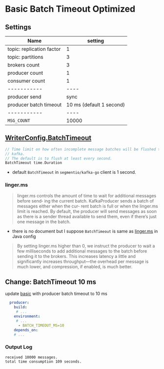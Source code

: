 # Basic Batch Timeout Optimized

## Settings
| Name                     	| setting 	|
|--------------------------	|---------	|
| topic: replication factor | 1       	|
| topic: partitions         | 3       	|
| brokers count            	| 3       	|
| producer count           	| 1       	|
| consumer count           	| 1       	|
| -----------           	  | ----     	|
| producer send           	| sync  	  |
| producer batch timeout   	| 10 ms (default 1 second)  	  |
| -----------           	| ----          |
| `MSG_COUNT`               | 10000      |


## [WriterConfig.BatchTimeout](https://github.com/segmentio/kafka-go/blob/main/writer.go#L230)
```go
// Time limit on how often incomplete message batches will be flushed to
// kafka.
// The default is to flush at least every second.
BatchTimeout time.Duration
```
- default `BatchTimeout` in `segmentio/kafka-go` client is 1 second.

### linger.ms 
> linger.ms controls the amount of time to wait for additional messages before send‐ ing the current batch. KafkaProducer sends a batch of messages either when the cur‐ rent batch is full or when the linger.ms limit is reached. By default, the producer will send messages as soon as there is a sender thread available to send them, even if there’s just one message in the batch.

- there is no document but I suppose `BatchTimeout` is same as [linger.ms](https://www.conduktor.io/kafka/kafka-producer-batching/#linger.ms-and-batch.size-0) in Java config

> By setting linger.ms higher than 0, we instruct the producer to wait a few milliseconds to add additional messages to the batch before sending it to the brokers. This increases latency a little and significantly increases throughput—the overhead per message is much lower, and compression, if enabled, is much better.


## Change: BatchTimeout 10 ms
update [basic](../basic/) with producer batch timeout to 10 ms

```yaml
  producer:
    build:
     # ...
    environment: 
     # ...
      - BATCH_TIMEOUT_MS=10
    depends_on:
    # ...
```

### Output Log
```
received 10000 messages. 
total time consumption 109 seconds.
```